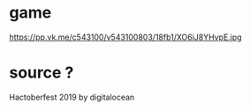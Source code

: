 # game
https://pp.vk.me/c543100/v543100803/18fb1/XO6iJ8YHvpE.jpg
# source ? 
Hactoberfest 2019 by digitalocean
